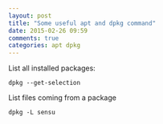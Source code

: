 ```yaml
---
layout: post
title: "Some useful apt and dpkg command"
date: 2015-02-26 09:59
comments: true
categories: apt dpkg
---
```


List all installed packages:

    dpkg --get-selection

List files coming from a package

    dpkg -L sensu


